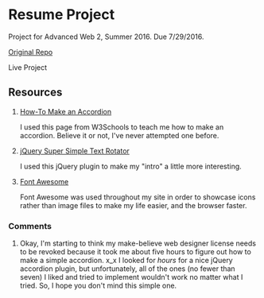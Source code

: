 # Resume Project

Project for Advanced Web 2, Summer 2016. Due 7/29/2016.

[Original Repo](https://github.com/richardkalehoff/UF-starter-project)

Live Project

## Resources

1. [How-To Make an Accordion ](http://www.w3schools.com/howto/howto_js_accordion.asp)

    I used this page from W3Schools to teach me how to make an accordion. Believe it or not, I've never attempted one before.

2. [jQuery Super Simple Text Rotator](http://www.thepetedesign.com/demos/jquery_super_simple_text_rotator_demo.html)

    I used this jQuery plugin to make my "intro" a little more interesting.

3. [Font Awesome](http://fontawesome.io/get-started/)

    Font Awesome was used throughout my site in order to showcase icons rather than image files to make my life easier, and the browser faster.

### Comments

1. Okay, I'm starting to think my make-believe web designer license needs to be revoked because it took me about five hours to figure out how to make a simple accordion. x_x I looked for *hours* for a nice jQuery accordion plugin, but unfortunately, all of the ones (no fewer than seven) I liked and tried to implement wouldn't work no matter what I tried. So, I hope you don't mind this simple one.
